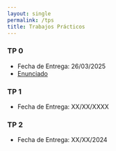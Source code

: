 ```yaml
---
layout: single
permalink: /tps
title: Trabajos Prácticos
---
```


### TP 0
- Fecha de Entrega: 26/03/2025
- <a target="_blanck" href="/tp0"> Enunciado </a>

### TP 1
- Fecha de Entrega: XX/XX/XXXX

### TP 2
- Fecha de Entrega: XX/XX/2024
